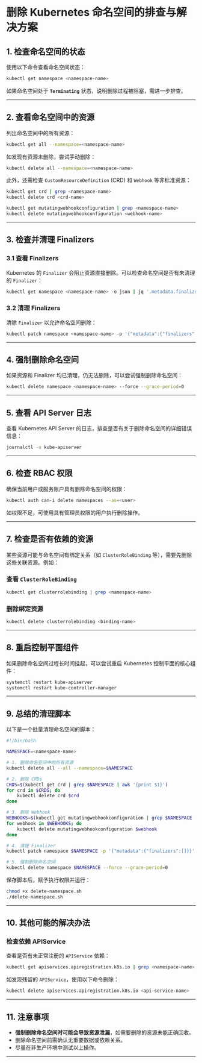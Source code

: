 # 删除 Kubernetes 命名空间的排查与解决方案

## 1. 检查命名空间的状态

使用以下命令查看命名空间状态：

```bash
kubectl get namespace <namespace-name>
```

如果命名空间处于 **`Terminating`** 状态，说明删除过程被阻塞，需进一步排查。

---

## 2. 查看命名空间中的资源

列出命名空间中的所有资源：

```bash
kubectl get all --namespace=<namespace-name>
```

如发现有资源未删除，尝试手动删除：

```bash
kubectl delete all --namespace=<namespace-name>
```

此外，还需检查 `CustomResourceDefinition` (CRD) 和 `Webhook` 等非标准资源：

```bash
kubectl get crd | grep <namespace-name>
kubectl delete crd <crd-name>

kubectl get mutatingwebhookconfiguration | grep <namespace-name>
kubectl delete mutatingwebhookconfiguration <webhook-name>
```

---

## 3. 检查并清理 Finalizers

### 3.1 查看 Finalizers

Kubernetes 的 `Finalizer` 会阻止资源直接删除。可以检查命名空间是否有未清理的 `Finalizer`：

```bash
kubectl get namespace <namespace-name> -o json | jq '.metadata.finalizers'
```

### 3.2 清理 Finalizers

清除 `Finalizer` 以允许命名空间删除：

```bash
kubectl patch namespace <namespace-name> -p '{"metadata":{"finalizers":[]}}' --type=merge
```

---

## 4. 强制删除命名空间

如果资源和 Finalizer 均已清理，仍无法删除，可以尝试强制删除命名空间：

```bash
kubectl delete namespace <namespace-name> --force --grace-period=0
```

---

## 5. 查看 API Server 日志

查看 Kubernetes API Server 的日志，排查是否有关于删除命名空间的详细错误信息：

```bash
journalctl -u kube-apiserver
```

---

## 6. 检查 RBAC 权限

确保当前用户或服务账户具有删除命名空间的权限：

```bash
kubectl auth can-i delete namespaces --as=<user>
```

如权限不足，可使用具有管理员权限的用户执行删除操作。

---

## 7. 检查是否有依赖的资源

某些资源可能与命名空间有绑定关系（如 `ClusterRoleBinding` 等），需要先删除这些关联资源。例如：

### 查看 `ClusterRoleBinding`

```bash
kubectl get clusterrolebinding | grep <namespace-name>
```

### 删除绑定资源

```bash
kubectl delete clusterrolebinding <binding-name>
```

---

## 8. 重启控制平面组件

如果删除命名空间过程长时间挂起，可以尝试重启 Kubernetes 控制平面的核心组件：

```bash
systemctl restart kube-apiserver
systemctl restart kube-controller-manager
```

---

## 9. 总结的清理脚本

以下是一个批量清理命名空间的脚本：

```bash
#!/bin/bash

NAMESPACE=<namespace-name>

# 1. 删除命名空间中的所有资源
kubectl delete all --all --namespace=$NAMESPACE

# 2. 删除 CRDs
CRDS=$(kubectl get crd | grep $NAMESPACE | awk '{print $1}')
for crd in $CRDS; do
    kubectl delete crd $crd
done

# 3. 删除 Webhook
WEBHOOKS=$(kubectl get mutatingwebhookconfiguration | grep $NAMESPACE | awk '{print $1}')
for webhook in $WEBHOOKS; do
    kubectl delete mutatingwebhookconfiguration $webhook
done

# 4. 清理 Finalizer
kubectl patch namespace $NAMESPACE -p '{"metadata":{"finalizers":[]}}' --type=merge

# 5. 强制删除命名空间
kubectl delete namespace $NAMESPACE --force --grace-period=0
```

保存脚本后，赋予执行权限并运行：

```bash
chmod +x delete-namespace.sh
./delete-namespace.sh
```

---

## 10. 其他可能的解决办法

### 检查依赖 APIService

查看是否有未正常注册的 `APIService` 依赖：

```bash
kubectl get apiservices.apiregistration.k8s.io | grep <namespace-name>
```

如发现残留的 `APIService`，使用以下命令删除：

```bash
kubectl delete apiservices.apiregistration.k8s.io <api-service-name>
```

---

## 11. 注意事项

- **强制删除命名空间时可能会导致资源泄漏**，如需要删除的资源未能正确回收。
- 删除命名空间前需确认无重要数据或依赖关系。
- 尽量在非生产环境中测试以上操作。

---

